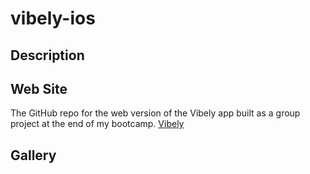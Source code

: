 # vibely-ios

## Description

## Web Site

The GitHub repo for the web version of the Vibely app built as a group project at the end of my bootcamp.
[Vibely](https://github.com/MattGaarder/vibely)

## Gallery

